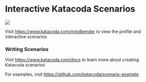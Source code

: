 # Interactive Katacoda Scenarios

[![](http://shields.katacoda.com/katacoda/mindbender/count.svg)](https://www.katacoda.com/mindbender "Get your profile on Katacoda.com")

Visit https://www.katacoda.com/mindbender to view the profile and interactive scenarios

### Writing Scenarios
Visit https://www.katacoda.com/docs to learn more about creating Katacoda scenarios

For examples, visit https://github.com/katacoda/scenario-example

